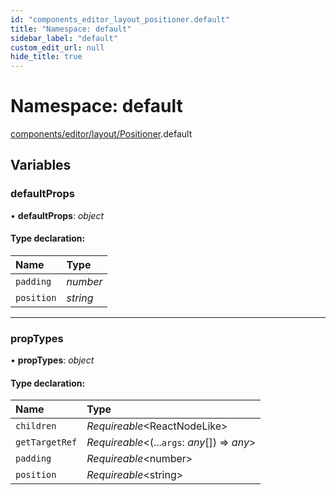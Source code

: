 ```yaml
---
id: "components_editor_layout_positioner.default"
title: "Namespace: default"
sidebar_label: "default"
custom_edit_url: null
hide_title: true
---
```


# Namespace: default

[components/editor/layout/Positioner](components_editor_layout_positioner.md).default

## Variables

### defaultProps

• **defaultProps**: *object*

#### Type declaration:

Name | Type |
:------ | :------ |
`padding` | *number* |
`position` | *string* |

___

### propTypes

• **propTypes**: *object*

#### Type declaration:

Name | Type |
:------ | :------ |
`children` | *Requireable*<ReactNodeLike\> |
`getTargetRef` | *Requireable*<(...`args`: *any*[]) => *any*\> |
`padding` | *Requireable*<number\> |
`position` | *Requireable*<string\> |
